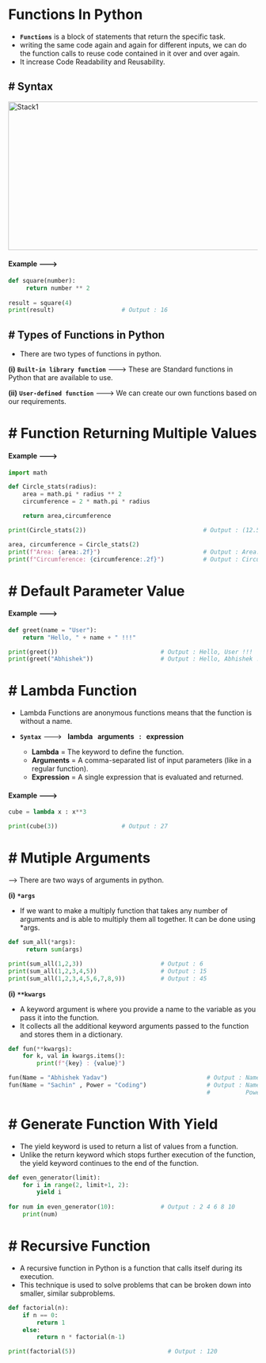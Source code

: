 # Functions In Python

- **`Functions`** is a block of statements that return the specific task.
- writing the same code again and again for different inputs, we can do the function calls to reuse code contained in it over and over again.
- It increase Code Readability and Reusability.

## # Syntax

<img src="https://github.com/user-attachments/assets/1a4b4270-4894-43da-b4f8-009c8d2e2353" alt="Stack1" width="550" height="300">

#### Example --->

``` py
def square(number):
     return number ** 2                                      
     
result = square(4)                                          
print(result)                   # Output : 16
```

## # Types of Functions in Python

- There are two types of functions in python.

**(i)** **`Built-in library function`** ---> These are Standard functions in Python that are available to use.

**(ii)** **`User-defined function`** ---> We can create our own functions based on our requirements.

# # Function Returning Multiple Values

#### Example --->
``` py
import math

def Circle_stats(radius):
    area = math.pi * radius ** 2
    circumference = 2 * math.pi * radius

    return area,circumference

print(Circle_stats(2))                                 # Output : (12.566370614359172, 12.566370614359172)

area, circumference = Circle_stats(2)
print(f"Area: {area:.2f}")                             # Output : Area: 12.57
print(f"Circumference: {circumference:.2f}")           # Output : Circumference: 12.57
```

# # Default Parameter Value

#### Example --->
``` py
def greet(name = "User"):
    return "Hello, " + name + " !!!"

print(greet())                             # Output : Hello, User !!!
print(greet("Abhishek"))                   # Output : Hello, Abhishek !!!
```


# # Lambda Function 

- Lambda Functions are anonymous functions means that the function is without a name.

- **`Syntax`** ---> &nbsp; **lambda  &nbsp; arguments &nbsp; : &nbsp; expression**
  - **Lambda** = The keyword to define the function.
  - **Arguments** = A comma-separated list of input parameters (like in a regular function).
  - **Expression** = A single expression that is evaluated and returned.


 #### Example --->
 
``` py
cube = lambda x : x**3

print(cube(3))                  # Output : 27
```

# # Mutiple Arguments

--> There are two ways of arguments in python.

**(i)** **`*args`**

- If we want to make a multiply function that takes any number of arguments and is able to multiply them all together. It can be done using *args.

```py
def sum_all(*args):
     return sum(args)

print(sum_all(1,2,3))                      # Output : 6
print(sum_all(1,2,3,4,5))                  # Output : 15
print(sum_all(1,2,3,4,5,6,7,8,9))          # Output : 45
```

**(i)** **`**kwargs`**

- A keyword argument is where you provide a name to the variable as you pass it into the function.
- It collects all the additional keyword arguments passed to the function and stores them in a dictionary.

```py
def fun(**kwargs):
    for k, val in kwargs.items():
        print(f"{key} : {value}")

fun(Name = "Abhishek Yadav")                            # Output : Name : Abhishek Yadav
fun(Name = "Sachin" , Power = "Coding")                 # Output : Name : Scahin
                                                        #          Power : Coding
```

# # Generate Function With Yield

- The yield keyword is used to return a list of values from a function.
- Unlike the return keyword which stops further execution of the function, the yield keyword continues to the end of the function.

``` py
def even_generator(limit):
    for i in range(2, limit+1, 2):
        yield i
    
for num in even_generator(10):             # Output : 2 4 6 8 10
    print(num)
```

# #  Recursive Function

- A recursive function in Python is a function that calls itself during its execution.
- This technique is used to solve problems that can be broken down into smaller, similar subproblems.

``` py
def factorial(n):
    if n == 0:
        return 1
    else:
        return n * factorial(n-1)

print(factorial(5))                          # Output : 120
```





















